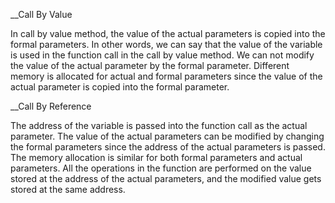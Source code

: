 __Call By Value


In call by value method, the value of the actual parameters is copied into the formal parameters. In other words, we can say that the value of the variable is used in the function call in the call by value method. We can not modify the value of the actual parameter by the formal parameter. Different memory is allocated for actual and formal parameters since the value of the actual parameter is copied into the formal parameter.

__Call By Reference


The address of the variable is passed into the function call as the actual parameter. The value of the actual parameters can be modified by changing the formal parameters since the address of the actual parameters is passed. The memory allocation is similar for both formal parameters and actual parameters. All the operations in the function are performed on the value stored at the address of the actual parameters, and the modified value gets stored at the same address.
